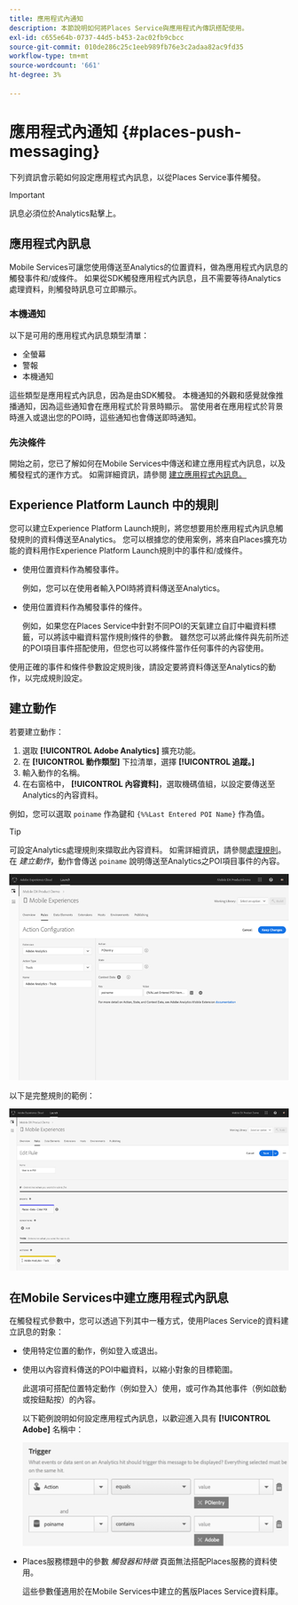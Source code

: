 ```yaml
---
title: 應用程式內通知
description: 本節說明如何將Places Service與應用程式內傳訊搭配使用。
exl-id: c655e64b-0737-44d5-b453-2ac02fb9cbcc
source-git-commit: 010de286c25c1eeb989fb76e3c2adaa82ac9fd35
workflow-type: tm+mt
source-wordcount: '661'
ht-degree: 3%

---
```


# 應用程式內通知 {#places-push-messaging}

下列資訊會示範如何設定應用程式內訊息，以從Places Service事件觸發。

>[!IMPORTANT]
>
>訊息必須位於Analytics點擊上。

## 應用程式內訊息

Mobile Services可讓您使用傳送至Analytics的位置資料，做為應用程式內訊息的觸發事件和/或條件。 如果從SDK觸發應用程式內訊息，且不需要等待Analytics處理資料，則觸發時訊息可立即顯示。

### 本機通知

以下是可用的應用程式內訊息類型清單：

* 全螢幕
* 警報
* 本機通知

這些類型是應用程式內訊息，因為是由SDK觸發。 本機通知的外觀和感覺就像推播通知，因為這些通知會在應用程式於背景時顯示。 當使用者在應用程式於背景時進入或退出您的POI時，這些通知也會傳送即時通知。

### 先決條件

開始之前，您已了解如何在Mobile Services中傳送和建立應用程式內訊息，以及觸發程式的運作方式。 如需詳細資訊，請參閱 [建立應用程式內訊息。](https://docs.adobe.com/content/help/en/mobile-services/using/messaging-ug/inapp-messages/t-in-app-message.html)

##  Experience Platform Launch 中的規則

您可以建立Experience Platform Launch規則，將您想要用於應用程式內訊息觸發規則的資料傳送至Analytics。 您可以根據您的使用案例，將來自Places擴充功能的資料用作Experience Platform Launch規則中的事件和/或條件。

* 使用位置資料作為觸發事件。

   例如，您可以在使用者輸入POI時將資料傳送至Analytics。

* 使用位置資料作為觸發事件的條件。

   例如，如果您在Places Service中針對不同POI的天氣建立自訂中繼資料標籤，可以將該中繼資料當作規則條件的參數。 雖然您可以將此條件與先前所述的POI項目事件搭配使用，但您也可以將條件當作任何事件的內容使用。

使用正確的事件和條件參數設定規則後，請設定要將資料傳送至Analytics的動作，以完成規則設定。

## 建立動作

若要建立動作：

1. 選取 **[!UICONTROL Adobe Analytics]** 擴充功能。
1. 在 **[!UICONTROL 動作類型]** 下拉清單，選擇 **[!UICONTROL 追蹤。]**
1. 輸入動作的名稱。
1. 在右窗格中， **[!UICONTROL 內容資料]**，選取機碼值組，以設定要傳送至Analytics的內容資料。

例如，您可以選取 `poiname` 作為鍵和 `{%%Last Entered POI Name}` 作為值。

>[!TIP]
>
>可設定Analytics處理規則來擷取此內容資料。 如需詳細資訊，請參閱[處理規則](https://docs.adobe.com/content/help/en/analytics/implementation/analytics-basics/ref-processing-rules.html)。在 *建立動作*，動作會傳送 `poiname` 說明傳送至Analytics之POI項目事件的內容。

![建立動作](/help/assets/configure-action.png)

以下是完整規則的範例：

![已完成規則](/help/assets/create-a-rule.png)

## 在Mobile Services中建立應用程式內訊息

在觸發程式參數中，您可以透過下列其中一種方式，使用Places Service的資料建立訊息的對象：

* 使用特定位置的動作，例如登入或退出。
* 使用以內容資料傳送的POI中繼資料，以縮小對象的目標範圍。

   此選項可搭配位置特定動作（例如登入）使用，或可作為其他事件（例如啟動或按鈕點按）的內容。

   以下範例說明如何設定應用程式內訊息，以歡迎進入具有 **[!UICONTROL Adobe]** 名稱中：

   ![觸發參數](/help/assets/trigger-parameters.png)

* Places服務標題中的參數 *觸發器和特徵* 頁面無法搭配Places服務的資料使用。

   這些參數僅適用於在Mobile Services中建立的舊版Places Service資料庫。
